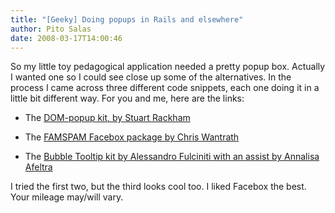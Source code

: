 ```yaml
---
title: "[Geeky] Doing popups in Rails and elsewhere"
author: Pito Salas
date: 2008-03-17T14:00:46
---
```




So my little toy pedagogical application needed a pretty popup box. Actually I
wanted one so I could see close up some of the alternatives. In the process I
came across three different code snippets, each one doing it in a little bit
different way. For you and me, here are the links:

  * The [DOM-popup kit, by Stuart Rackham](<http://www.methods.co.nz/popup/popup.html>)

  * The [FAMSPAM Facebox package by Chris Wantrath](<http://famspam.com/facebox>)

  * The [Bubble Tooltip kit by Alessandro Fulciniti with an assist by Annalisa Afeltra](<http://www.railsonwave.com/railsonwave/2008/1/28/title>)

I tried the first two, but the third looks cool too. I liked Facebox the best.
Your mileage may/will vary.


